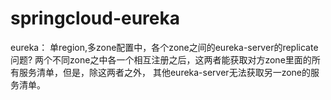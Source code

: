 # springcloud-eureka
eureka：
   单region,多zone配置中，各个zone之间的eureka-server的replicate问题?
   两个不同zone之中各一个相互注册之后，这两者能获取对方zone里面的所有服务清单，但是，除这两者之外，
   其他eureka-server无法获取另一zone的服务清单。
